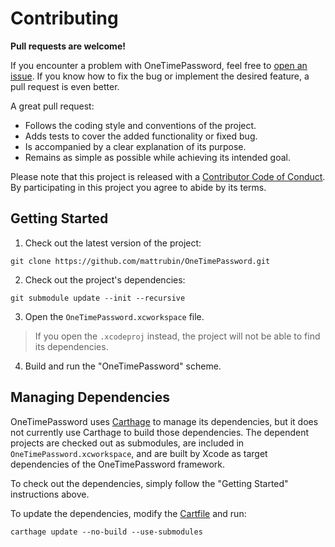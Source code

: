 # Contributing

**Pull requests are welcome!**

If you encounter a problem with OneTimePassword, feel free to [open an issue][issues]. If you know how to fix the bug or implement the desired feature, a pull request is even better.

A great pull request:
- Follows the coding style and conventions of the project.
- Adds tests to cover the added functionality or fixed bug.
- Is accompanied by a clear explanation of its purpose.
- Remains as simple as possible while achieving its intended goal.

Please note that this project is released with a [Contributor Code of Conduct][conduct]. By participating in this project you agree to abide by its terms.

## Getting Started

1. Check out the latest version of the project:
```
git clone https://github.com/mattrubin/OneTimePassword.git
```

2. Check out the project's dependencies:
```
git submodule update --init --recursive
```

3. Open the `OneTimePassword.xcworkspace` file.
> If you open the `.xcodeproj` instead, the project will not be able to find its dependencies.

4. Build and run the "OneTimePassword" scheme.

## Managing Dependencies

OneTimePassword uses [Carthage][] to manage its dependencies, but it does not currently use Carthage to build those dependencies. The dependent projects are checked out as submodules, are included in `OneTimePassword.xcworkspace`, and are built by Xcode as target dependencies of the OneTimePassword framework.

To check out the dependencies, simply follow the "Getting Started" instructions above.

To update the dependencies, modify the [Cartfile][] and run:
```
carthage update --no-build --use-submodules
```


[issues]: https://github.com/mattrubin/OneTimePassword/issues
[conduct]: CONDUCT.md
[Carthage]: https://github.com/Carthage/Carthage
[Cartfile]: https://github.com/mattrubin/OneTimePassword/blob/master/Cartfile
